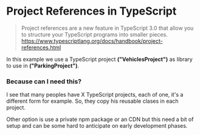 # Project References in TypeScript


> Project references are a new feature in TypeScript 3.0 that allow you to structure your TypeScript programs into smaller pieces.
> https://www.typescriptlang.org/docs/handbook/project-references.html

In this example we use a TypeScript project **("VehiclesProject")** as library to use in **("ParkingProject")**.

### Because can I need this?
I see that many peoples have X TypeScript projects, each of one, it's a different form for example. So, they copy his reusable clases in each project.

Other option is use a private npm package or an CDN but this need a bit of setup and can be some hard to anticipate on early development phases.

